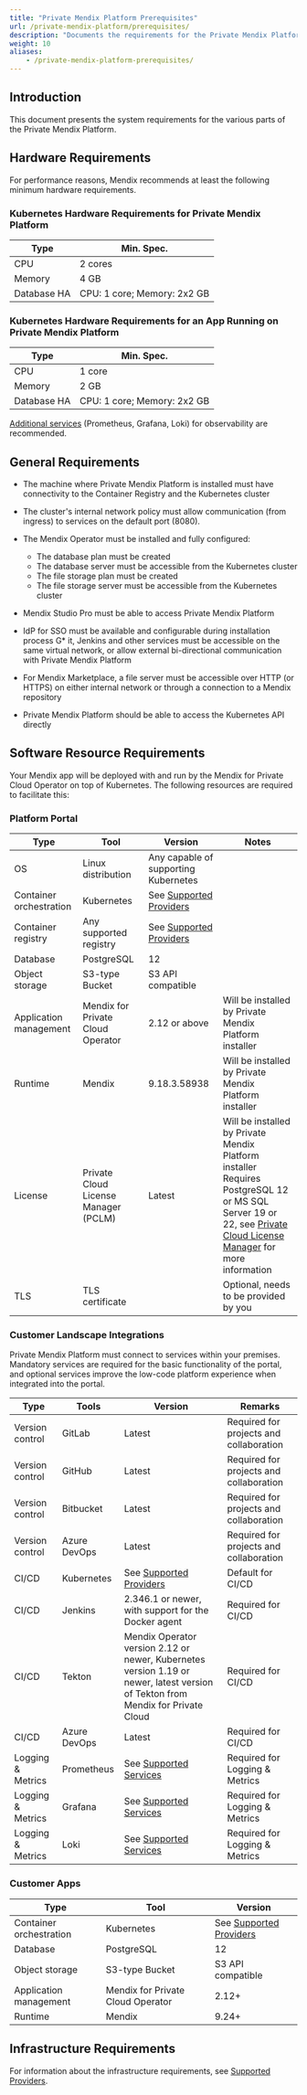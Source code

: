 ```yaml
---
title: "Private Mendix Platform Prerequisites"
url: /private-mendix-platform/prerequisites/
description: "Documents the requirements for the Private Mendix Platform."
weight: 10
aliases:
    - /private-mendix-platform-prerequisites/
---
```


## Introduction

This document presents the system requirements for the various parts of the Private Mendix Platform.

## Hardware Requirements

For performance reasons, Mendix recommends at least the following minimum hardware requirements.

### Kubernetes Hardware Requirements for Private Mendix Platform

| Type | Min. Spec. |
| --- | --- |
| CPU | 2 cores |
| Memory | 4 GB |
| Database HA | CPU: 1 core; Memory: 2x2 GB |

### Kubernetes Hardware Requirements for an App Running on Private Mendix Platform

| Type | Min. Spec. |
| --- | --- |
| CPU | 1 core |
| Memory | 2 GB |
| Database HA | CPU: 1 core; Memory: 2x2 GB |

[Additional services](/developerportal/deploy/private-cloud-monitor/) (Prometheus, Grafana, Loki) for observability are recommended.

## General Requirements

* The machine where Private Mendix Platform is installed must have connectivity to the Container Registry and the Kubernetes cluster
* The cluster's internal network policy must allow communication (from ingress) to services on the default port (8080).
* The Mendix Operator must be installed and fully configured:

    * The database plan must be created
    * The database server must be accessible from the Kubernetes cluster
    * The file storage plan must be created
    * The file storage server must be accessible from the Kubernetes cluster

* Mendix Studio Pro must be able to access Private Mendix Platform
* IdP for SSO must be available and configurable during installation process
G* it, Jenkins and other services must be accessible on the same virtual network, or allow external bi-directional communication with Private Mendix Platform
* For Mendix Marketplace, a file server must be accessible over HTTP (or HTTPS) on either internal network or through a connection to a Mendix repository
* Private Mendix Platform should be able to access the Kubernetes API directly

## Software Resource Requirements

Your Mendix app will be deployed with and run by the Mendix for Private Cloud Operator on top of Kubernetes. The following resources are required to facilitate this:

### Platform Portal

| Type | Tool | Version | Notes |
| --- | --- | --- | --- |
| OS | Linux distribution | Any capable of supporting Kubernetes | |
| Container orchestration | Kubernetes | See [Supported Providers](/developerportal/deploy/private-cloud-supported-environments/) | |
| Container registry | Any supported registry | See [Supported Providers](/developerportal/deploy/private-cloud-supported-environments/) | |
| Database | PostgreSQL | 12 | |
| Object storage | S3-type Bucket | S3 API compatible | |
| Application management | Mendix for Private Cloud Operator | 2.12 or above | Will be installed by Private Mendix Platform installer |
| Runtime | Mendix | 9.18.3.58938 | Will be installed by Private Mendix Platform installer |
| License | Private Cloud License Manager (PCLM) | Latest | Will be installed by Private Mendix Platform installer<br />Requires PostgreSQL 12 or MS SQL Server 19 or 22, see [Private Cloud License Manager](/developerportal/deploy/private-cloud/private-cloud-license-manager/#prerequisites) for more information |
| TLS | TLS certificate | | Optional, needs to be provided by you |

### Customer Landscape Integrations

Private Mendix Platform must connect to services within your premises. Mandatory services are required for the basic functionality of the portal, and optional services improve the low-code platform experience when integrated into the portal.

| Type | Tools | Version | Remarks |
| --- | --- | --- | --- |
| Version control | GitLab | Latest | Required for projects and collaboration |
| Version control | GitHub | Latest | Required for projects and collaboration |
| Version control | Bitbucket | Latest | Required for projects and collaboration |
| Version control | Azure DevOps | Latest | Required for projects and collaboration |
| CI/CD | Kubernetes | See [Supported Providers](/developerportal/deploy/private-cloud-supported-environments/) | Default for CI/CD |
| CI/CD | Jenkins | 2.346.1 or newer, with support for the Docker agent | Required for CI/CD |
| CI/CD | Tekton | Mendix Operator version 2.12 or newer, Kubernetes version 1.19 or newer, latest version of Tekton from Mendix for Private Cloud | Required for CI/CD |
| CI/CD | Azure DevOps | Latest | Required for CI/CD |
| Logging & Metrics | Prometheus | See [Supported Services](/developerportal/deploy/private-cloud-monitor/) | Required for Logging & Metrics |
| Logging & Metrics | Grafana | See [Supported Services](/developerportal/deploy/private-cloud-monitor/) | Required for Logging & Metrics |
| Logging & Metrics | Loki | See [Supported Services](/developerportal/deploy/private-cloud-monitor/) | Required for Logging & Metrics |

### Customer Apps

| Type | Tool | Version |
| --- | --- | --- |
| Container orchestration | Kubernetes | See [Supported Providers](/developerportal/deploy/private-cloud-supported-environments/) |
| Database | PostgreSQL | 12 |
| Object storage | S3-type Bucket | S3 API compatible |
| Application management | Mendix for Private Cloud Operator | 2.12+ |
| Runtime | Mendix | 9.24+ |

## Infrastructure Requirements

For information about the infrastructure requirements, see [Supported Providers](/developerportal/deploy/private-cloud-supported-environments/).
